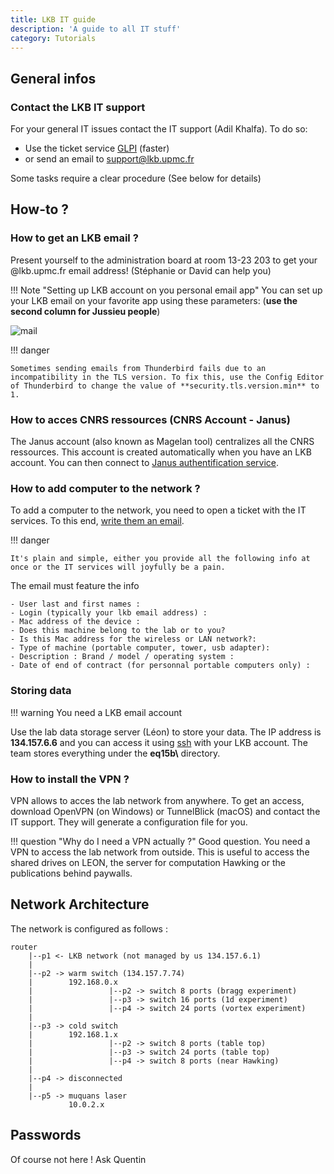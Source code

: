 ```yaml
---
title: LKB IT guide
description: 'A guide to all IT stuff'
category: Tutorials
---
```

## General infos

### Contact the LKB IT support

For your general IT issues contact the IT support (Adil Khalfa). To do so:

- Use the ticket service [GLPI](https://weblkb.lkb.upmc.fr/glpi/)   (faster)
- or send an email to support@lkb.upmc.fr

Some tasks require a clear procedure (See below for details)


## How-to ?

### How to get an LKB email ?

Present yourself to the administration board at room 13-23 203 to get your @lkb.upmc.fr email address! (Stéphanie or David can help you)

!!! Note "Setting up LKB account on you personal email app"
    You can set up your LKB email on your favorite app using these parameters: (**use the second column for Jussieu people**)

![mail](/assets/img/admin/mail_param.png)

!!! danger

    Sometimes sending emails from Thunderbird fails due to an incompatibility in the TLS version. To fix this, use the Config Editor of Thunderbird to change the value of **security.tls.version.min** to 1.

### How to acces CNRS ressources (CNRS Account - Janus)

The Janus account (also known as Magelan tool) centralizes all the CNRS ressources. This account is created automatically when you have an LKB account. 
You can then connect to [Janus authentification service](https://magelan.cnrs.fr/).


### How to add computer to the network ?

To add a computer to the network, you need to open a ticket with the IT services. To this end, [write them an email](mailto:support@lkb.upmc.fr).

!!! danger

    It's plain and simple, either you provide all the following info at once or the IT services will joyfully be a pain.

The email must feature the info

```
- User last and first names :
- Login (typically your lkb email address) :
- Mac address of the device :
- Does this machine belong to the lab or to you?
- Is this Mac address for the wireless or LAN network?:
- Type of machine (portable computer, tower, usb adapter):
- Description : Brand / model / operating system :
- Date of end of contract (for personnal portable computers only) :
```

### Storing data
!!! warning
     You need a LKB email account

Use the lab data storage server (Léon) to store your data. The IP address is **134.157.6.6** and you can access it using [ssh](/programming/) with your LKB account. The team stores everything under the **eq15b\\** directory.


### How to install the VPN ?

VPN allows to acces the lab network from anywhere. To get an access, download OpenVPN (on Windows) or TunnelBlick (macOS) and contact the IT support. They will generate a configuration file for you.

!!! question "Why do I need a VPN actually ?"
    Good question. You need a VPN to access the lab network from outside. This is useful to access the shared drives on LEON, the server for computation Hawking or the publications behind paywalls.

## Network Architecture

The network is configured as follows :

```
router
    |--p1 <- LKB network (not managed by us 134.157.6.1)
    |
    |--p2 -> warm switch (134.157.7.74)
    |        192.168.0.x
    |                 |--p2 -> switch 8 ports (bragg experiment)
    |                 |--p3 -> switch 16 ports (1d experiment)
    |                 |--p4 -> switch 24 ports (vortex experiment)
    |                
    |--p3 -> cold switch
    |        192.168.1.x
    |                 |--p2 -> switch 8 ports (table top)
    |                 |--p3 -> switch 24 ports (table top)
    |                 |--p4 -> switch 8 ports (near Hawking)
    |                 
    |--p4 -> disconnected
    |
    |--p5 -> muquans laser
             10.0.2.x
```

## Passwords

Of  course not here ! Ask Quentin
